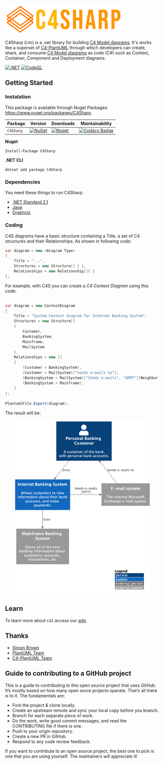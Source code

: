 <img src="https://raw.githubusercontent.com/8T4/c4sharp/main/docs/images/8t4-c4-brand-2.png" alt="logo" width='400'>  

C4Sharp (`C4S`) is a .net library for building [C4 Model diagrams](https://c4model.com/). It's works like a superset of [C4-PlantUML](https://github.com/plantuml-stdlib/C4-PlantUML) through which developers can create, share, and consume [C4 Model diagrams](https://c4model.com/) as code (C#) such as Context, Container, Component and Deployment diagrams.

[![.NET](https://github.com/8T4/c4sharp/actions/workflows/dotnet.yml/badge.svg)](https://github.com/8T4/c4sharp/actions/workflows/dotnet.yml)
[![CodeQL](https://github.com/8T4/c4sharp/actions/workflows/codeql-analysis.yml/badge.svg)](https://github.com/8T4/c4sharp/actions/workflows/codeql-analysis.yml)

## Getting Started

### Instalation
This package is available through Nuget Packages: https://www.nuget.org/packages/C4Sharp

| Package |  Version | Downloads | Maintainability |
| ------- | ----- | ----- |----- |
| `C4Sharp` | [![NuGet](https://img.shields.io/nuget/v/C4Sharp.svg)](https://www.nuget.org/packages/C4Sharp) | [![Nuget](https://img.shields.io/nuget/dt/C4Sharp.svg)](https://www.nuget.org/packages/C4Sharp) | [![Codacy Badge](https://app.codacy.com/project/badge/Grade/51ea16a0d91548cb9e84bd6ab3e8cb9e)](https://www.codacy.com/gh/8T4/c4sharp/dashboard?utm_source=github.com&amp;utm_medium=referral&amp;utm_content=8T4/c4sharp&amp;utm_campaign=Badge_Grade) |

**Nuget**
```shell
Install-Package C4Sharp
```

**.NET CLI**
```shell
dotnet add package C4Sharp
```

### Dependencies

You need these things to run C4Sharp:
 - [.NET Standard 2.1](https://docs.microsoft.com/pt-br/dotnet/standard/net-standard)
 - [Java](https://www.java.com/en/download/)
 - [Graphviz](https://plantuml.com/graphviz-dot) 

### Coding

C4S diagrams have a basic structure containing a Title, a set of C4 structures and their Relationships.
As shown in following code:

```c#
var diagram = new <Diagram Type>
{
    Title = "...",
    Structures = new Structure[] { },
    Relationships = new Relationship[]{ }
};
```

For example, with C4S you can create a _C4 Context Diagram_ using this code:

```c#

var diagram = new ContextDiagram
{
    Title = "System Context diagram for Internet Banking System",
    Structures = new Structure[]
    {
        Customer,
        BankingSystem,
        Mainframe,
        MailSystem
    },
    Relationships = new []
    {
        (Customer > BankingSystem),
        (Customer < MailSystem)["Sends e-mails to"],
        (BankingSystem > MailSystem)["Sends e-mails", "SMTP"][Neighbor],
        (BankingSystem > Mainframe),
    }
};

PlantumlFile.Export(diagram);
```
The result will be:

<p align="center">
  <img src="https://raw.githubusercontent.com/8T4/c4sharp/main/docs/images/context-example.png" alt="logo" width='450' >
</p>

## Learn

To learn more about `C4S` access our [wiki](https://github.com/8T4/c4sharp/wiki).

## Thanks

- [Simon Brown](https://twitter.com/simonbrown)
- [PlantUML Team](https://plantuml.com/)
- [C4-PlantUML Team](https://github.com/plantuml-stdlib/C4-PlantUML)

## Guide to contributing to a GitHub project
This is a guide to contributing to this open source project that uses GitHub. It’s mostly based on how many open sorce projects operate. That’s all there is to it. The fundamentals are:

 - Fork the project & clone locally.
 - Create an upstream remote and sync your local copy before you branch.
 - Branch for each separate piece of work.
 - Do the work, write good commit messages, and read the CONTRIBUTING file if there is one.
 - Push to your origin repository.
 - Create a new PR in GitHub.
 - Respond to any code review feedback.

If you want to contribute to an open source project, the best one to pick is one that you are using yourself. The maintainers will appreciate it!
